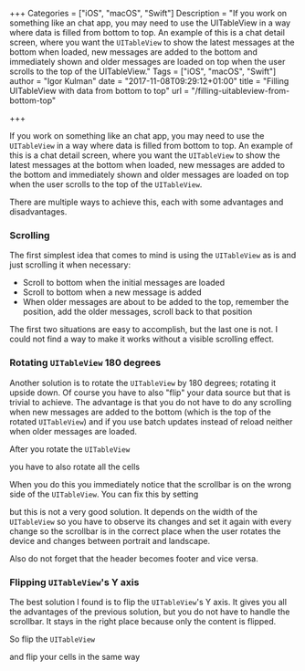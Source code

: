 +++
Categories = ["iOS", "macOS", "Swift"]
Description = "If you work on something like an chat app, you may need to use the UITableView in a way where data is filled from bottom to top. An example of this is a chat detail screen, where you want the `UITableView` to show the latest messages at the bottom when loaded, new messages are added to the bottom and immediately shown and older messages are loaded on top when the user scrolls to the top of the UITableView."
Tags = ["iOS", "macOS", "Swift"]
author = "Igor Kulman"
date = "2017-11-08T09:29:12+01:00"
title = "Filling UITableView with data from bottom to top"
url = "/filling-uitableview-from-bottom-top"

+++

If you work on something like an chat app, you may need to use the `UITableView` in a way where data is filled from bottom to top. An example of this is a chat detail screen, where you want the `UITableView` to show the latest messages at the bottom when loaded, new messages are added to the bottom and immediately shown and older messages are loaded on top when the user scrolls to the top of the `UITableView`. 

There are multiple ways to achieve this, each with some advantages and disadvantages. 

### Scrolling

The first simplest idea that comes to mind is using the `UITableView` as is and just scrolling it when necessary:

- Scroll to bottom when the initial messages are loaded
- Scroll to bottom when a new message is added
- When older messages are about to be added to the top, remember the position, add the older messages, scroll back to that position

The first two situations are easy to accomplish, but the last one is not. I could not find a way to make it works without a visible scrolling effect. 

### Rotating `UITableView` 180 degrees

Another solution is to rotate the `UITableView` by 180 degrees; rotating it upside down. Of course you have to also "flip" your data source but that is trivial to achieve. The advantage is that you do not have to do any scrolling when new messages are added to the bottom (which is the top of the rotated `UITableView`) and if you use batch updates instead of reload neither when older messages are loaded.

After you rotate the `UITableView`

<div data-gist="3cda3da3437713da8d1613bb88af42c5" data-file="tableview-flip.swift"></div>

you have to also rotate all the cells

<div data-gist="3cda3da3437713da8d1613bb88af42c5" data-file="cell-flip.swift"></div>

When you do this you immediately notice that the scrollbar is on the wrong side of the `UITableView`. You can fix this by setting

<div data-gist="3cda3da3437713da8d1613bb88af42c5" data-file="scrollbar-flip.swift"></div>

but this is not a very good solution. It depends on the width of the `UITableView` so you have to observe its changes and set it again with every change so the scrollbar is in the correct place when the user rotates the device and changes between portrait and landscape. 

Also do not forget that the header becomes footer and vice versa. 

### Flipping `UITableView`'s Y axis

The best solution I found is to flip the `UITableView`'s Y axis. It gives you all the advantages of the previous solution, but you do not have to handle the scrollbar. It stays in the right place because only the content is flipped. 

So flip the `UITableView`

<div data-gist="3cda3da3437713da8d1613bb88af42c5" data-file="tableview-y-flip.swift"></div>

and flip your cells in the same way

<div data-gist="3cda3da3437713da8d1613bb88af42c5" data-file="cell-y-flip.swift"></div>